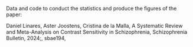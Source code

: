 Data and code to conduct the statistics and produce the figures of the paper:

Daniel Linares, Aster Joostens, Cristina de la Malla, A Systematic Review and Meta-Analysis on Contrast Sensitivity in Schizophrenia, Schizophrenia Bulletin, 2024;, sbae194,

